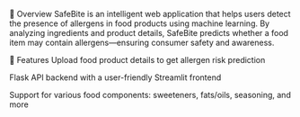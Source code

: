 🧠 Overview
SafeBite is an intelligent web application that helps users detect the presence of allergens in food products using machine learning. By analyzing ingredients and product details, SafeBite predicts whether a food item may contain allergens—ensuring consumer safety and awareness.

🚀 Features
Upload food product details to get allergen risk prediction

Flask API backend with a user-friendly Streamlit frontend

Support for various food components: sweeteners, fats/oils, seasoning, and more
